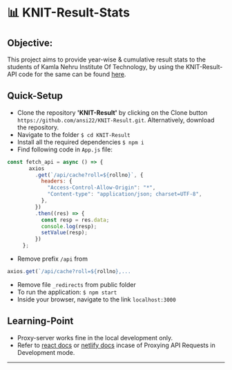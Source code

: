 # 📊 KNIT-Result-Stats

## Objective:
This project aims to provide year-wise & cumulative result stats to the students of Kamla Nehru Institute Of Technology, by using the 
KNIT-Result-API code for the same can be found <a href = "https://github.com/ansi22/KNIT-Result-API">here</a>.

## Quick-Setup

- Clone the repository **'KNIT-Result'** by clicking on the Clone button `https://github.com/ansi22/KNIT-Result.git`. Alternatively, download the repository.
- Navigate to the folder `$ cd KNIT-Result`
- Install all the required dependencies `$ npm i`
- Find following code in `App.js` file:
 ```jsx
const fetch_api = async () => {
        axios
          .get(`/api/cache?roll=${rollno}`, {
            headers: {
              "Access-Control-Allow-Origin": "*",
              "Content-type": "application/json; charset=UTF-8",
            },
          })
          .then((res) => {
            const resp = res.data;
            console.log(resp);
            setValue(resp);
          })
      };
```
- Remove prefix `/api` from
 ``` jsx
 axios.get(`/api/cache?roll=${rollno},...
 ```
- Remove file `_redirects` from public folder
- To run the application: `$ npm start`
- Inside your browser, navigate to the link `localhost:3000`

## Learning-Point
- Proxy-server works fine in the local development only.
- Refer to <a href = "https://create-react-app.dev/docs/proxying-api-requests-in-development/#invalid-host-header-errors-after-configuring-proxy">react docs</a> or 
<a href = "https://docs.netlify.com/routing/redirects/rewrites-proxies/">netlify docs</a> incase of
  Proxying API Requests in Development mode.
<hr/>
